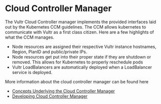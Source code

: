 # Cloud Controller Manager

The Vultr Cloud Controller manager implements the provided interfaces laid out by the Kubernetes CCM guidelines. The CCM allows kubernetes to communicate with Vultr as a first class citizen. Here are a few highlights of what the CCM manages.

- Node resources are assigned their respective Vultr instance hostnames, Region, PlanID and public/private IPs.
- Node resources get put into their proper state if they are shutdown or removed. This allows for Kubernetes to properly reschedule pods
- Vultr LoadBalancers are automatically deployed when a LoadBalancer service is deployed.

More information about the cloud controller manager can be found here
- [Concepts Underlying the Cloud Controller Manager](https://kubernetes.io/docs/concepts/architecture/cloud-controller/)
- [Developing Cloud Controller Manager](https://kubernetes.io/docs/tasks/administer-cluster/developing-cloud-controller-manager/)
